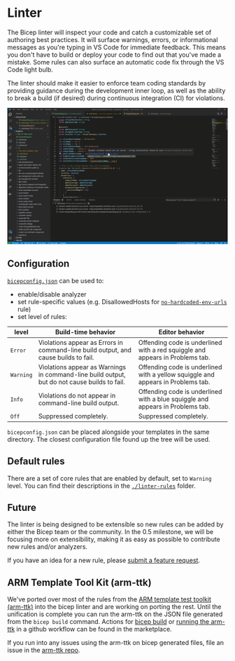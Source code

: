 # Linter

The Bicep linter will inspect your code and catch a customizable set of authoring best practices. It will surface warnings, errors, or informational messages as you're typing in VS Code for immediate feedback. This means you don't have to build or deploy your code to find out that you've made a mistake. Some rules can also surface an automatic code fix through the VS Code light bulb. 

The linter should make it easier to enforce team coding standards by providing guidance during the development inner loop, as well as the ability to break a build (if desired) during continuous integration (CI) for violations.

![linter demo](./images/linter.gif)

## Configuration

[`bicepconfig.json`](../src/Bicep.Core/Configuration/bicepconfig.json) can be used to:

- enable/disable analyzer
- set rule-specific values (e.g. DisallowedHosts for [`no-hardcoded-env-urls`](./linter-rules/no-hardcoded-env-urls.md) rule)
- set level of rules:

| **level**  | **Build-time behavior** | **Editor behavior** |
|--|--|--|
| `Error` | Violations appear as Errors in command-line build output, and cause builds to fail. | Offending code is underlined with a red squiggle and appears in Problems tab. |
| `Warning` | Violations appear as Warnings in command-line build output, but do not cause builds to fail. | Offending code is underlined with a yellow squiggle and appears in Problems tab. |
| `Info` | Violations do not appear in command-line build output. | Offending code is underlined with a blue squiggle and appears in Problems tab. |
| `Off` | Suppressed completely. | Suppressed completely. |

`bicepconfig.json` can be placed alongside your templates in the same directory. The closest configuration file found up the tree will be used.

## Default rules

There are a set of core rules that are enabled by default, set to `Warning` level. You can find their descriptions in the [`./linter-rules`](./linter-rules) folder.

## Future

The linter is being designed to be extensible so new rules can be added by either the Bicep team or the community. In the 0.5 milestone, we will be focusing more on extensibility, making it as easy as possible to contribute new rules and/or analyzers.

If you have an idea for a new rule, please [submit a feature request](https://github.com/Azure/bicep/issues/new?assignees=&labels=enhancement,linting-rule-idea&template=feature_request.md&title=).

## ARM Template Tool Kit (arm-ttk)

We've ported over most of the rules from the [ARM template test toolkit (arm-ttk)](https://docs.microsoft.com/azure/azure-resource-manager/templates/test-toolkit) into the bicep linter and are working on porting the rest.  Until the unification is complete you can run the arm-ttk on the JSON file generated from the ```bicep build``` command.  Actions for [bicep build](https://github.com/search?q=bicep&type=marketplace) or [running the arm-ttk](https://github.com/search?q=arm-ttk&type=marketplace) in a github workflow can be found in the marketplace.

If you run into any issues using the arm-ttk on bicep generated files, file an issue in the [arm-ttk repo](https://github.com/Azure/arm-ttk/issues).
